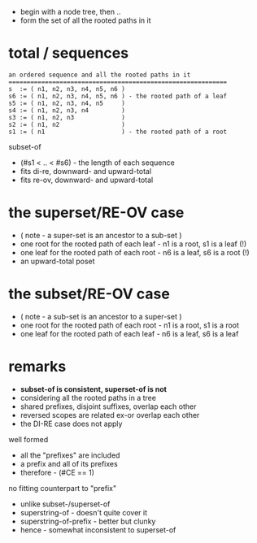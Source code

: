 
- begin with a node tree, then ..
- form the set of all the rooted paths in it

<!-- ======================================================================= -->
# total / sequences

```
an ordered sequence and all the rooted paths in it
============================================================
s  := ( n1, n2, n3, n4, n5, n6 )
s6 := ( n1, n2, n3, n4, n5, n6 ) - the rooted path of a leaf
s5 := ( n1, n2, n3, n4, n5     )
s4 := ( n1, n2, n3, n4         )
s3 := ( n1, n2, n3             )
s2 := ( n1, n2                 )
s1 := ( n1                     ) - the rooted path of a root
```

subset-of
- (#s1 < .. < #s6) - the length of each sequence
- fits di-re, downward- and upward-total
- fits re-ov, downward- and upward-total

<!-- ======================================================================= -->
# the superset/RE-OV case

- ( note - a super-set is an ancestor to a sub-set )
- one root for the rooted path of each leaf - n1 is a root, s1 is a leaf (!)
- one leaf for the rooted path of each root - n6 is a leaf, s6 is a root (!)
- an upward-total poset

<!-- ======================================================================= -->
# the subset/RE-OV case

- ( note - a sub-set is an ancestor to a super-set )
- one root for the rooted path of each root - n1 is a root, s1 is a root
- one leaf for the rooted path of each leaf - n6 is a leaf, s6 is a leaf

<!-- ======================================================================= -->
# remarks

- **subset-of is consistent, superset-of is not**
- considering all the rooted paths in a tree
- shared prefixes, disjoint suffixes, overlap each other
- reversed scopes are related ex-or overlap each other
- the DI-RE case does not apply

well formed
- all the "prefixes" are included
- a prefix and all of its prefixes
- therefore - (#CE == 1)

no fitting counterpart to "prefix"
- unlike subset-/superset-of
- superstring-of - doesn't quite cover it
- superstring-of-prefix - better but clunky
- hence - somewhat inconsistent to superset-of
